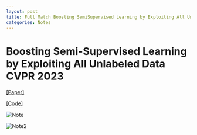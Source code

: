```yaml
---
layout: post
title: Full Match Boosting SemiSupervised Learning by Exploiting All Unlabeled Data CVPR 2023
categories: Notes
---
```


# Boosting Semi-Supervised Learning by Exploiting All Unlabeled Data CVPR 2023

[[Paper]](https://arxiv.org/pdf/2303.11066.pdf) 

[[Code]](https://github.com/megvii-research/FullMatch)



![Note](https://github.com/EdwardDo69/edwarddo69.github.io/blob/master/images/08-08-2023%20-%201.jpg?raw=true)


![Note2](https://github.com/EdwardDo69/edwarddo69.github.io/blob/master/images/08-08-2023%20-%202.jpg?raw=true)
